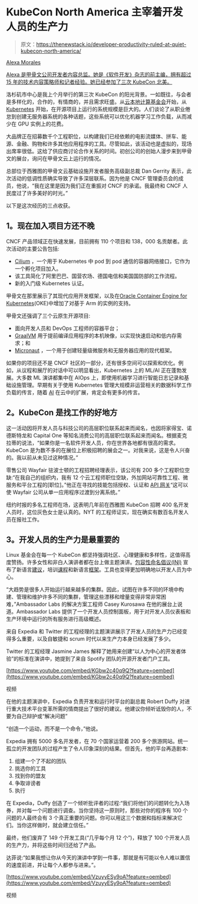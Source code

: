 # KubeCon North America 主宰着开发人员的生产力

> 原文：<https://thenewstack.io/developer-productivity-ruled-at-quiet-kubecon-north-america/>

[](https://www.linkedin.com/in/awmorales/)

[Alexa Morales](https://www.linkedin.com/in/awmorales/)

[Alexa 是甲骨文公司开发者内容总监。她是《软件开发》杂志的前主编，拥有超过 15 年的技术内容策略师和记者经验。她已经参加了三次 KubeCon 北美。](https://www.linkedin.com/in/awmorales/)

[](https://www.linkedin.com/in/awmorales/)[](https://www.linkedin.com/in/awmorales/)

洛杉矶市中心是我上个月举行的第三次 KubeCon 的阳光背景。一如既往，与会者是多样化的，合作的，有情商的，并且需求旺盛。从[云本地计算基金会](https://www.cncf.io/)开始，从 [Kubernetes](https://www.oracle.com/cloud-native/container-engine-kubernetes/what-is-kubernetes/?source=:ex:pw:::::TNSA&SC=:ex:pw:::::TNSA&pcode=) 开始，在开源项目上运行的系统规模是巨大的。人们谈论了从职业倦怠到创建无服务器系统的各种话题，这些系统可以优化机器学习工作负载，从而减少在 GPU 实例上的花费。

大品牌正在招募数千个工程职位，以构建我们已经依赖的电影流媒体、拼车、能源、金融、购物和许多其他应用程序的工具。尽管如此，该活动也是虚拟的，现场出席率很低。这给了供应商讨论合作关系的时间。初创公司的创始人漫步来到甲骨文的展台，询问在甲骨文云上运行的情况。

总部位于西雅图的甲骨文云基础设施开发者服务高级副总裁 Dan Gerrity 表示，此次活动的低调性质确实导致了许多深层联系。因为他是 CNCF 管理委员会的成员，他说，“我在这里是因为我们正在重振对 CNCF 的承诺。我最终和 CNCF 人民度过了许多美好的时光。”

以下是这次经历的三点收获。

## **1。现在加入项目方**还不晚

CNCF 产品领域正在快速发展，目前拥有 110 个项目和 138，000 名贡献者。此次活动的主要公告包括:

*   [Cilium](https://cilium.io/) ，一个用于 Kubernetes 中 pod 到 pod 通信的容器网络接口，它作为一个孵化项目加入。
*   该工具简化了阿里巴巴、国营农场、德国电信和美国国防部的工作流程。
*   新的入门级 Kubernetes 认证。

甲骨文在那里展示了其现代应用开发框架，以及在[Oracle Container Engine for Kubernetes](https://www.oracle.com/cloud-native/container-engine-kubernetes/?source=:ex:pw:::::TNSI&SC=:ex:pw:::::TNSI&pcode=)(OKE)中增加了对基于 Arm 的实例的支持。

甲骨文还强调了三个云原生开源项目:

*   面向开发人员和 DevOps 工程师的容器平台；
*   [GraalVM](https://www.graalvm.org/) 用于提前编译应用程序的本机映像，以实现快速启动和低内存需求；和
*   [Micronaut](https://micronaut.io/) ，一个用于创建轻量级微服务和无服务器应用的现代框架。

如果你的项目还不是 CNCF 社区的一部分，还有很多空间可以探索和优化。例如，从议程和展厅的对话中可以明显看出，Kubernetes 上的 ML/AI 正在蓬勃发展。大多数 ML 演讲都集中在 AIOps 上，即使用机器学习进行智能日志记录和基础设施管理。早期有关于使用 Kubernetes 管理大规模非运营相关的数据科学工作负载的传言，随着 [AI](https://www.oracle.com/artificial-intelligence/what-is-ai/?source=:ex:pw:::::TNSJ&SC=:ex:pw:::::TNSJ&pcode=) 在云中的扩展，肯定会有更多的传言。

## **2。KubeCon 是找工作的好地方**

这一活动因将开发人员与科技公司的高层职位联系起来而闻名，也因将家得宝、诺德斯特龙和 Capital One 等知名消费公司的高层职位联系起来而闻名。根据麦克拉蒂的说法，“如果你是一名软件开发人员，你在世界各地都有很高的需求。KubeCon 是为数不多的在展位上积极招聘的展会之一。对我来说，这是令人兴奋的。我以前从未见过这种情况。”

零售公司 Wayfair 驻波士顿的工程招聘经理表示，该公司有 200 多个工程职位空缺:“在我自己的组织内，我有 12 个云工程师职位空缺，外加网站可靠性工程、微服务和平台工程的[职位]。”他正在寻找的技能包括授权、认证和 [API 网关](https://www.oracle.com/cloud-native/api-management/?source=:ex:pw:::::TNSK&SC=:ex:pw:::::TNSK&pcode=)“这可以使 Wayfair 公司从单一应用程序过渡到分离系统。”

纽约时报的多名工程师在场，这表明几年前在西雅图 KubeCon 招聘 400 名开发人员时，这位灰色女士是认真的。NYT 的工程师证实，现在确实有数百名开发人员在报社工作。

## **3。开发人员的生产力是最重要的**

Linux 基金会在每一个 KubeCon 都坚持强调社区、心理健康和多样性，这值得高度赞扬。许多女性和非白人演讲者都在台上做主题演讲。[包容性命名倡议(INI)](https://inclusivenaming.org/) 宣布了新语言[建议](https://inclusivenaming.org/word-lists/overview/)，培训[课程](https://training.linuxfoundation.org/training/inclusive-strategies-for-open-source-lfc103/)和新语言[框架](https://inclusivenaming.org/language/evaluation-framework/)。工具也变得更加明确地以开发人员为中心。

“大趋势是很多人开始运行越来越多的集群。因此，试图在许多不同的环境中构建、管理和维护许多不同的集群，管理这些漂移和增量变得非常非常困难，”Ambassador Labs 的解决方案工程师 Casey Kurosawa 在他的展台上说道。Ambassador Labs 提供了一个开发人员控制面板，用于对开发人员仪表板和生产环境中运行的所有服务进行高级概述。

来自 Expedia 和 Twitter 的工程经理的主题演讲展示了开发人员的生产力已经变得多么重要，以及自敏捷和 scrum 时代以来生产力本身已经发展了多少。

Twitter 的工程经理 Jasmine James 解释了她用来创建“以人为中心的开发者体验”的标准在演讲中，她提到了来自 Spotify 团队的开源开发者门户工具。

[https://www.youtube.com/embed/KGbw2c40q9Q?feature=oembed](https://www.youtube.com/embed/KGbw2c40q9Q?feature=oembed)

视频

在他的主题演讲中，Expedia 负责开发和运行时平台的副总裁 Robert Duffy 对进行重大技术平台变革所需的情商提出了很好的建议。他建议你倾听诋毁你的人，不要为自己辩护或“解决问题”

“创造一个运动，而不是一个命令，”他说。

Expedia 拥有 5000 多名开发者，在 70 个国家运营着 200 多个旅游网站。统一孤立的开发团队的过程产生了令人印象深刻的结果。但首先，他的平台再造剧本:

1.  组建一个了不起的团队
2.  挑选你的工具
3.  找到你的盟友
4.  争取诽谤者
5.  执行

在 Expedia，Duffy 创造了一个倾听批评者的过程:“我们将他们的问题转化为入场券，并对每一个问题进行调查。当你坚持这一原则时，那些对你的程序有 100 个问题的人最终会有 3 个真正重要的问题。你可以用这三个数据和指标来解决它们。当你这样做时，就会建立信任。”

最终，他们废弃了 149 个开发工具(“几乎每个月 12 个”)，释放了 100 个开发人员的生产力，并将这些时间归还给了产品。

达菲说:“如果我想让你从今天的演讲中学到一件事，那就是有可能以令人难以置信的速度前进，并让每个人都参与进来。”。

[https://www.youtube.com/embed/VzuyyESy9oA?feature=oembed](https://www.youtube.com/embed/VzuyyESy9oA?feature=oembed)

视频

<svg xmlns:xlink="http://www.w3.org/1999/xlink" viewBox="0 0 68 31" version="1.1"><title>Group</title> <desc>Created with Sketch.</desc></svg>
